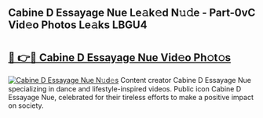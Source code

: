 ## Cabine D Essayage Nue Le𝚊k𝚎d N𝚞𝚍e - Part-0vC Vid𝚎o Photos Le𝚊ks LBGU4

# <h2><a href="http://fb62zmd.evod.top/?m=Cabine+D+Essayage+Nue">🔗 👉🔴 Cabine D Essayage Nue Vid𝚎o Ph𝚘t𝚘s</a></h2>

[![Cabine D Essayage Nue N𝚞d𝚎s](https://i.imgur.com/8V9OHl7.gif)](http://fb62zmd.evod.top/?m=Cabine+D+Essayage+Nue)
Content creator Cabine D Essayage Nue specializing in dance and lifestyle-inspired videos. Public icon Cabine D Essayage Nue, celebrated for their tireless efforts to make a positive impact on society. 

